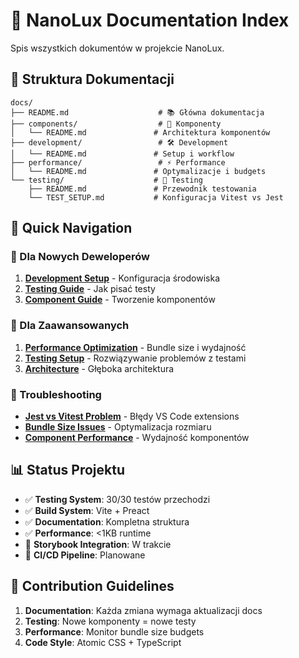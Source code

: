 # 📖 NanoLux Documentation Index

Spis wszystkich dokumentów w projekcie NanoLux.

## 📂 Struktura Dokumentacji

```
docs/
├── README.md                    # 📚 Główna dokumentacja
├── components/                  # 🎨 Komponenty
│   └── README.md               # Architektura komponentów
├── development/                 # 🛠️ Development
│   └── README.md               # Setup i workflow
├── performance/                 # ⚡ Performance
│   └── README.md               # Optymalizacje i budgets
└── testing/                    # 🧪 Testing
    ├── README.md               # Przewodnik testowania
    └── TEST_SETUP.md           # Konfiguracja Vitest vs Jest
```

## 🚀 Quick Navigation

### 🎯 Dla Nowych Deweloperów
1. [**Development Setup**](./development/) - Konfiguracja środowiska
2. [**Testing Guide**](./testing/) - Jak pisać testy
3. [**Component Guide**](./components/) - Tworzenie komponentów

### 🔧 Dla Zaawansowanych
1. [**Performance Optimization**](./performance/) - Bundle size i wydajność
2. [**Testing Setup**](./testing/TEST_SETUP.md) - Rozwiązywanie problemów z testami
3. [**Architecture**](./components/) - Głęboka architektura

### 🚨 Troubleshooting
- [**Jest vs Vitest Problem**](./testing/TEST_SETUP.md) - Błędy VS Code extensions
- [**Bundle Size Issues**](./performance/) - Optymalizacja rozmiaru
- [**Component Performance**](./components/) - Wydajność komponentów

## 📊 Status Projektu

- ✅ **Testing System**: 30/30 testów przechodzi
- ✅ **Build System**: Vite + Preact
- ✅ **Documentation**: Kompletna struktura
- ✅ **Performance**: <1KB runtime
- 🔄 **Storybook Integration**: W trakcie
- 🔄 **CI/CD Pipeline**: Planowane

## 🤝 Contribution Guidelines

1. **Documentation**: Każda zmiana wymaga aktualizacji docs
2. **Testing**: Nowe komponenty = nowe testy
3. **Performance**: Monitor bundle size budgets
4. **Code Style**: Atomic CSS + TypeScript
